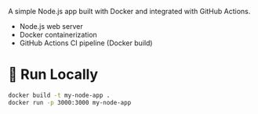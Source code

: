 A simple Node.js app built with Docker and integrated with GitHub Actions.


- Node.js web server
- Docker containerization
- GitHub Actions CI pipeline (Docker build)

# 🧪 Run Locally
```bash
docker build -t my-node-app .
docker run -p 3000:3000 my-node-app
